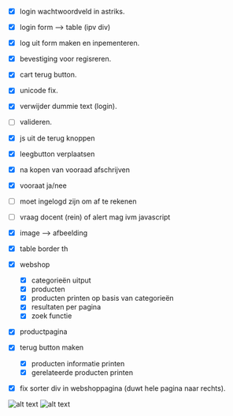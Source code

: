 
- [x] login wachtwoordveld in astriks. 
- [x] login form --> table (ipv div)
- [x] log uit form maken en inpementeren.
- [x] bevestiging voor regisreren.
- [x] cart terug button.
- [x] unicode fix.
- [x] verwijder dummie text (login).
- [ ] valideren.
- [x] js uit de terug knoppen
- [x] leegbutton verplaatsen
- [x] na kopen van vooraad afschrijven
- [x] vooraat ja/nee
- [ ] moet ingelogd zijn om af te rekenen
- [ ] vraag docent (rein) of alert mag ivm javascript
- [x] image --> afbeelding
- [x] table border th
- [x] webshop
	- [x] categorieën uitput
	- [x] producten
	- [x] producten printen op basis van categorieën
	- [x] resultaten per pagina
	- [x] zoek functie
- [x] productpagina
- [x] terug button maken
	- [x] producten informatie printen
	- [x] gerelateerde producten printen
- [x] fix sorter div in webshoppagina (duwt hele pagina naar rechts).


![alt text](https://avatars1.githubusercontent.com/u/11294762?v=3&s=64)
![alt text](https://avatars0.githubusercontent.com/u/11294766?v=3&s=40)
